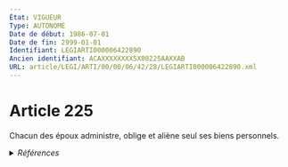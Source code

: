 ```yaml
---
État: VIGUEUR
Type: AUTONOME
Date de début: 1986-07-01
Date de fin: 2999-01-01
Identifiant: LEGIARTI000006422890
Ancien identifiant: ACAXXXXXXXX5X00225AAXXAB
URL: article/LEGI/ARTI/00/00/06/42/28/LEGIARTI000006422890.xml
---
```


<h1>Article 225</h1>

Chacun des époux administre, oblige et aliène seul ses biens personnels.


<details>
  <summary><em>Références</em></summary>

  <h2>Articles faisant référence à l'article</h2>
  
  <ul>
    <li>
      <a href="https://legal.tricoteuses.fr//redirection/LEGIARTI000006283914?vers=git&vers=legifrance">Loi n°85-1372 du 23 décembre 1985 RELATIVE A L'EGALITE DES EPOUX DANS LES REGIMES MATRIMONIAUX ET DES PARENTS DANS LA GESTION DES BIENS DES ENFANTS MINEURS - article 6 ENTIEREMENT_MODIF</a> MODIFICATION cible
    </li>
  </ul>
  
  <h2>Références faites par l'article</h2>
  
  <ul>
    <li>
      CODIFICATION source Loi 1803-03-14
    </li>
    <li>
      1985-12-23 MODIFICATION source <a href="https://legal.tricoteuses.fr//redirection/LEGIARTI000006283914?vers=git&vers=legifrance">Loi n°85-1372 du 23 décembre 1985 RELATIVE A L'EGALITE DES EPOUX DANS LES REGIMES MATRIMONIAUX ET DES PARENTS DANS LA GESTION DES BIENS DES ENFANTS MINEURS - article 6 ENTIEREMENT_MODIF</a>
    </li>
    <li>
      2002-12-19 CITATION cible <a href="https://legal.tricoteuses.fr//redirection/LEGIARTI000032043144?vers=git&vers=legifrance">Ordonnance n° 2002-1476 du 19 décembre 2002 portant extension et adaptation de dispositions de droit civil à Mayotte et modifiant son organisation judiciaire - article 10 AUTONOME VIGUEUR, en vigueur depuis le 2016-10-01</a>
    </li>
  </ul>
</details>
